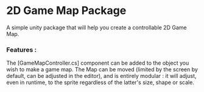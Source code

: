# 2D Game Map Package

A simple unity package that will help you create a controllable 2D Game Map.

### Features :
The [GameMapController.cs] component can be added to the object you wish to make a game map.
The Map can be moved (limited by the screen by default, can be adjusted in the editor), and is entirely modular : it will adjust, even in runtime, to the sprite regardless of the latter's size, shape or scale.